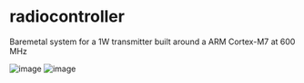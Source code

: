# radiocontroller
Baremetal system for a 1W transmitter built around a ARM Cortex-M7 at 600 MHz

![image](https://github.com/davehummel/radiocontroller/assets/10203531/f50780f6-f238-43a2-8c52-47623df62a47)
![image](https://github.com/davehummel/radiocontroller/assets/10203531/468327e1-5533-458b-b0c9-f36f80e0c44a)
